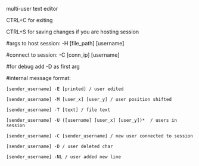 multi-user text editor

CTRL+C for exiting

CTRL+S for saving changes if you are hosting session

#args to host session: 
    -H [file_path] [username]

#connect to session:
    -C [conn_ip] [username]

#for debug add -D as first arg

#internal message format:

    [sender_username] -E [printed] / user edited

    [sender_username] -M [user_x] [user_y] / user position shifted

    [sender_username] -T [text] / file text

    [sender_username] -U ([username] [user_x] [user_y])*  / users in session

    [sender_username] -C [sender_username] / new user connected to session

    [sender_username] -D / user deleted char

    [sender_username] -NL / user added new line
